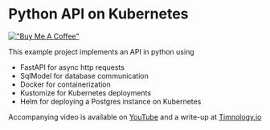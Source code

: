 # Python API on Kubernetes

[!["Buy Me A Coffee"](https://www.buymeacoffee.com/assets/img/custom_images/orange_img.png)](https://buymeacoffee.com/timvancann)


This example project implements an API in python using

- FastAPI for async http requests
- SqlModel for database communication
- Docker for containerization
- Kustomize for Kubernetes deployments
- Helm for deploying a Postgres instance on Kubernetes

Accompanying video is available on [YouTube](https://www.youtube.com/watch?v=I5XLyuG7nNc) and a write-up at [Timnology.io](https://www.timnology.io/articles/python-api)
